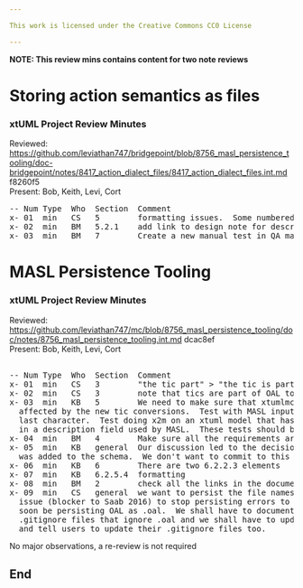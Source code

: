 ```yaml
---

This work is licensed under the Creative Commons CC0 License

---
```

**NOTE: This review mins contains content for two note reviews**

# Storing action semantics as files
### xtUML Project Review Minutes

Reviewed: https://github.com/leviathan747/bridgepoint/blob/8756_masl_persistence_tooling/doc-bridgepoint/notes/8417_action_dialect_files/8417_action_dialect_files.int.md f8260f5    
Present: Bob, Keith, Levi, Cort 

<pre>
-- Num Type  Who  Section  Comment
x- 01  min   CS   5        formatting issues.  Some numbered items do not start on new line
x- 02  min   BM   5.2.1    add link to design note for description of "labeled action body"
x- 03  min   BM   7        Create a new manual test in QA manual tests for this work
</pre>
   
   
# MASL Persistence Tooling
### xtUML Project Review Minutes

Reviewed:  https://github.com/leviathan747/mc/blob/8756_masl_persistence_tooling/doc/notes/8756_masl_persistence_tooling.int.md  dcac8ef     
Present: Bob, Keith, Levi, Cort 

<pre>

-- Num Type  Who  Section  Comment
x- 01  min   CS   3        "the tic part" > "the tic is part"
x- 02  min   CS   3        note that tics are part of OAL too
x- 03  min   KB   5        We need to make sure that xtumlmc_build's handling of tics is not adversely
  affected by the new tic conversions.  Test with MASL input data that has a tic as the
  last character.  Test doing x2m on an xtuml model that has a tic as the last character
  in a description field used by MASL.  These tests should be captured in manual tests.
x- 04  min   BM   4        Make sure all the requirements are covered by the manual tests
x- 05  min   KB   general  Our discussion led to the decision to turn off the Dialect attribute that
  was added to the schema.  We don't want to commit to this change yet.
x- 06  min   KB   6        There are two 6.2.2.3 elements
x- 07  min   KB   6.2.5.4  formatting
x- 08  min   BM   2        check all the links in the document references, some appear to be wrong
x- 09  min   CS   general  we want to persist the file names as .masl.  We need to raise an
  issue (blocker to Saab 2016) to stop persisting errors to .oal since we will
  soon be persisting OAL as .oal.  We shall have to document and fix any of our 
  .gitignore files that ignore .oal and we shall have to update the release notes
  and tell users to update their .gitignore files too.
</pre>

No major observations, a re-review is not required

End
---
